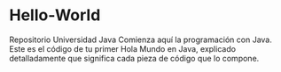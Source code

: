 # Hello-World
Repositorio Universidad Java
Comienza aquí la programación con Java. Este es el código de tu primer Hola Mundo en Java, explicado detalladamente que significa cada pieza de código que lo compone.

